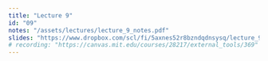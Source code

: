 ```yaml
---
title: "Lecture 9"
id: "09"
notes: "/assets/lectures/lecture_9_notes.pdf"
slides: "https://www.dropbox.com/scl/fi/5axnes52r8bzndqdnsysq/lecture_9_slides.pdf?rlkey=df8kbudofkfv8phq63ct43cz5&st=6mu07lil&dl=0"
# recording: "https://canvas.mit.edu/courses/28217/external_tools/369"
---
```

